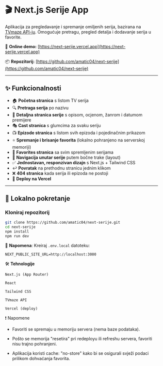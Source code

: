 # 🎬 Next.js Serije App

Aplikacija za pregledavanje i spremanje omiljenih serija, bazirana na [TVmaze API-ju](https://www.tvmaze.com/api). Omogućuje pretragu, pregled detalja i dodavanje serija u favorite.

🔗 **Online demo:** [https://next-serije.vercel.app](https://next-serije.vercel.app)

📦 **Repozitorij:** [https://github.com/amatic04/next-serije](https://github.com/amatic04/next-serije)

---

## ✨ Funkcionalnosti

- 🏠 **Početna stranica** s listom TV serija
- 🔍 **Pretraga serija** po nazivu
- 📄 **Detaljna stranica serije** s opisom, ocjenom, žanrom i datumom premijere
- 🎭 **Cast stranica** s glumcima za svaku seriju
- 📺 **Epizode stranica** s listom svih epizoda i pojedinačnim prikazom
- ⭐ **Spremanje i brisanje favorita** (lokalno pohranjeno na serverskoj memoriji)
- 📁 **Favorites stranica** sa svim spremljenim serijama
- 🧭 **Navigacija unutar serije** putem bočne trake (layout)
- ✅ **Jednostavan, responzivan dizajn** s Next.js + Tailwind CSS
- ↩  **Povratak** na prethodnu stranicu jednim klikom
- ❌ **404 stranica** kada serija ili epizoda ne postoji
- 🚀 **Deploy na Vercel**

---

## 🚀 Lokalno pokretanje

### Kloniraj repozitorij

```bash
git clone https://github.com/amatic04/next-serije.git
cd next-serije
npm install
npm run dev
```

📌 **Napomena**: Kreiraj `.env.local` datoteku:

    NEXT_PUBLIC_SITE_URL=http://localhost:3000


🛠 **Tehnologije**

    Next.js (App Router)

    React

    Tailwind CSS

    TVmaze API

    Vercel (deploy)


❗ Napomene

   - Favoriti se spremaju u memoriju servera (nema baze podataka).

   - Pošto se memorija "resetira" pri redeployu ili refreshu servera, favoriti nisu trajno pohranjeni.

   - Aplikacija koristi cache: "no-store" kako bi se osigurali svježi podaci prilikom dohvaćanja favorita.